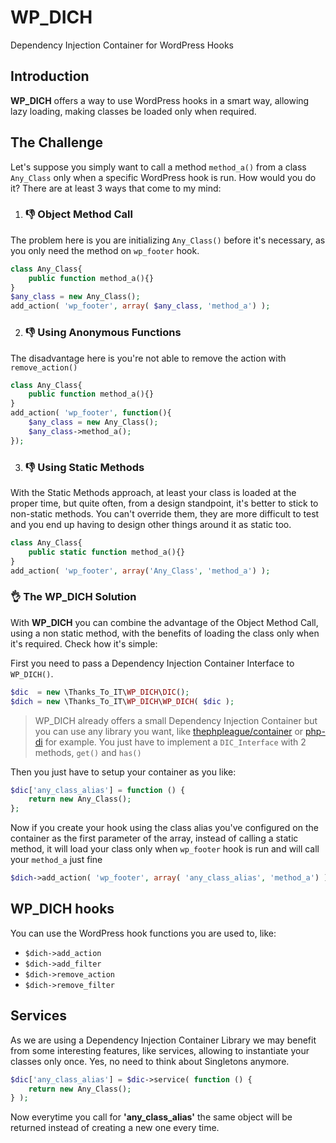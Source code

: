 # WP_DICH
Dependency Injection Container for WordPress Hooks

## Introduction
**WP_DICH** offers a way to use WordPress hooks in a smart way, allowing lazy loading, making classes be loaded only when required.

## The Challenge
Let's suppose you simply want to call a method `method_a()` from a class `Any_Class` only when a specific WordPress hook is run. How would you do it? There are at least 3 ways that come to my mind: 

1. ### :-1: Object Method Call
The problem here is you are initializing `Any_Class()` before it's necessary, as you only need the method on `wp_footer` hook.  
```php
class Any_Class{
	public function method_a(){}
}
$any_class = new Any_Class();
add_action( 'wp_footer', array( $any_class, 'method_a') );
```

2. ### :-1: Using Anonymous Functions 
The disadvantage here is you're not able to remove the action with `remove_action()` 
```php
class Any_Class{
	public function method_a(){}
}
add_action( 'wp_footer', function(){
	$any_class = new Any_Class();
	$any_class->method_a();
});
```

3. ### :-1: Using Static Methods
With the Static Methods approach, at least your class is loaded at the proper time, but quite often, from a design standpoint, it's better to stick to non-static methods. You can't override them, they are more difficult to test and you end up having to design other things around it as static too. 
```php
class Any_Class{
	public static function method_a(){}
}
add_action( 'wp_footer', array('Any_Class', 'method_a') );
```

### :ok_hand: The WP_DICH Solution
With **WP_DICH** you can combine the advantage of the Object Method Call, using a non static method, with the benefits of loading the class only when it's required. Check how it's simple:

First you need to pass a Dependency Injection Container Interface to `WP_DICH()`.  
```php
$dic  = new \Thanks_To_IT\WP_DICH\DIC();
$dich = new \Thanks_To_IT\WP_DICH\WP_DICH( $dic );
```
> WP_DICH already offers a small Dependency Injection Container but you can use any library you want, like [thephpleague/container](https://github.com/thephpleague/container) or [php-di](http://php-di.org/) for example. You just have to implement a `DIC_Interface` with 2 methods, `get()` and `has()`

Then you just have to setup your container as you like:
```php
$dic['any_class_alias'] = function () {
	return new Any_Class();
};
```

Now if you create your hook using the class alias you've configured on the container as the first parameter of the array, instead of calling a static method, it will load your class only when `wp_footer` hook is run and will call your `method_a` just fine
```php
$dich->add_action( 'wp_footer', array( 'any_class_alias', 'method_a') );
```

## WP_DICH hooks
You can use the WordPress hook functions you are used to, like:

- `$dich->add_action`
- `$dich->add_filter`
- `$dich->remove_action`
- `$dich->remove_filter`

## Services
As we are using a Dependency Injection Container Library we may benefit from some interesting features, like services, allowing to instantiate your classes only once. Yes, no need to think about Singletons anymore.

```php
$dic['any_class_alias'] = $dic->service( function () {
	return new Any_Class();
} );
```
Now everytime you call for **'any_class_alias'** the same object will be returned instead of creating a new one every time.
